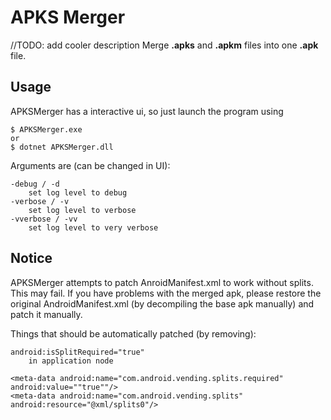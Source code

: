# APKS Merger

//TODO: add cooler description
Merge __.apks__ and __.apkm__ files into one __.apk__ file.

## Usage

APKSMerger has a interactive ui, so just launch the program using 
```
$ APKSMerger.exe
or
$ dotnet APKSMerger.dll
```

Arguments are (can be changed in UI):
```
-debug / -d
    set log level to debug
-verbose / -v      
    set log level to verbose
-vverbose / -vv 
    set log level to very verbose
```

## Notice

APKSMerger attempts to patch AnroidManifest.xml to work without splits. This may fail. 
If you have problems with the merged apk, please restore the original AndroidManifest.xml (by decompiling the base apk manually) and patch it manually.

Things that should be automatically patched (by removing):
```
android:isSplitRequired="true" 
    in application node

<meta-data android:name="com.android.vending.splits.required" android:value=""true""/>
<meta-data android:name="com.android.vending.splits" android:resource="@xml/splits0"/>
```
